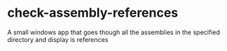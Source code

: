 check-assembly-references
=========================

A small windows app that goes though all the assemblies in the specified directory and display is references
